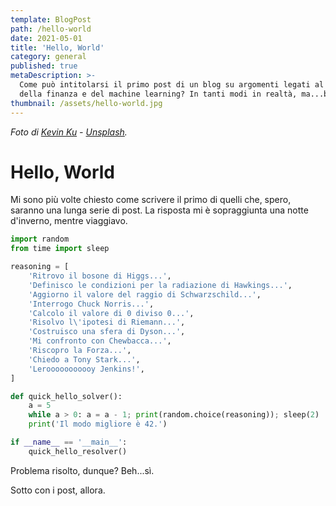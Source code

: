 ```yaml
---
template: BlogPost
path: /hello-world
date: 2021-05-01
title: 'Hello, World'
category: general
published: true
metaDescription: >-
  Come può intitolarsi il primo post di un blog su argomenti legati al mondo
  della finanza e del machine learning? In tanti modi in realtà, ma...beh, ho scelto questo.
thumbnail: /assets/hello-world.jpg
---
```


*Foto di <a href="https://unsplash.com/@ikukevk?utm_source=unsplash&utm_medium=referral&utm_content=creditCopyText">Kevin Ku</a> - <a href="https://unsplash.com/s/photos/machine-learning?utm_source=unsplash&utm_medium=referral&utm_content=creditCopyText">Unsplash</a>.*

# Hello, World

Mi sono più volte chiesto come scrivere il primo di quelli che, spero, saranno una lunga serie di post. La risposta mi è sopraggiunta una notte d'inverno, mentre viaggiavo.

```py
import random
from time import sleep

reasoning = [
	'Ritrovo il bosone di Higgs...',
	'Definisco le condizioni per la radiazione di Hawkings...',
	'Aggiorno il valore del raggio di Schwarzschild...',
	'Interrogo Chuck Norris...',
	'Calcolo il valore di 0 diviso 0...',
	'Risolvo l\'ipotesi di Riemann...',
	'Costruisco una sfera di Dyson...',
	'Mi confronto con Chewbacca...',
	'Riscopro la Forza...',
	'Chiedo a Tony Stark...',
	'Lerooooooooooy Jenkins!',
]

def quick_hello_solver():
	a = 5
	while a > 0: a = a - 1; print(random.choice(reasoning)); sleep(2)
	print('Il modo migliore è 42.')

if __name__ == '__main__':
	quick_hello_resolver()
```

Problema risolto, dunque? Beh...sì.

Sotto con i post, allora.
